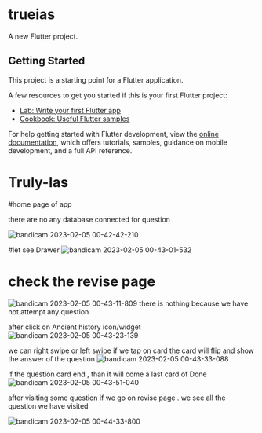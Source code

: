 # trueias

A new Flutter project.

## Getting Started

This project is a starting point for a Flutter application.

A few resources to get you started if this is your first Flutter project:

- [Lab: Write your first Flutter app](https://docs.flutter.dev/get-started/codelab)
- [Cookbook: Useful Flutter samples](https://docs.flutter.dev/cookbook)

For help getting started with Flutter development, view the
[online documentation](https://docs.flutter.dev/), which offers tutorials,
samples, guidance on mobile development, and a full API reference.
# Truly-Ias

#home page of app

there are no any database connected for question


![bandicam 2023-02-05 00-42-42-210](https://user-images.githubusercontent.com/56215629/216785568-1766a3c0-0c8f-4008-a9d0-c731302c35c8.png)

#let see Drawer 
![bandicam 2023-02-05 00-43-01-532](https://user-images.githubusercontent.com/56215629/216785605-ea3711a2-9ba5-46e0-afd9-288e281ad6e0.png)

# check the revise page 
![bandicam 2023-02-05 00-43-11-809](https://user-images.githubusercontent.com/56215629/216785586-9db47749-4d37-450d-bbb8-82b4a7610ef2.png)
there is nothing because we have not attempt any question

after click on Ancient history icon/widget 
![bandicam 2023-02-05 00-43-23-139](https://user-images.githubusercontent.com/56215629/216785651-63247396-9057-4c55-9922-4b14c7cb54a9.png)

we can right swipe or left swipe 
if we tap on card the card will flip and show the answer of the question 
![bandicam 2023-02-05 00-43-33-088](https://user-images.githubusercontent.com/56215629/216785702-d950ca45-7f1b-4552-9014-a1132922cb91.png)

if the question card end , than it will come a last card of Done
![bandicam 2023-02-05 00-43-51-040](https://user-images.githubusercontent.com/56215629/216785733-7f5edf0f-b5be-45de-9789-6c1a3d4be072.png)

after visiting some question if we go on revise page . we see all the question we have visited

![bandicam 2023-02-05 00-44-33-800](https://user-images.githubusercontent.com/56215629/216785760-102cd1bd-9d3b-4258-b501-e26d440578be.png)


